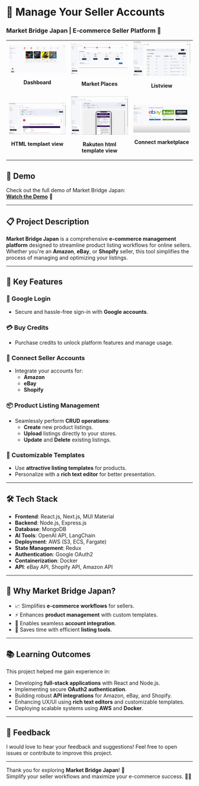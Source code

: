 # 🛒 Manage Your Seller Accounts  
### Market Bridge Japan | E-commerce Seller Platform 🚀  

<table>
  <tr>
    <td width="33%">
      <img src="https://github.com/tanvirhasan2019/Project-Documentation/blob/main/market-bridge-japan/images/marketplace-manager.png?raw=true" alt="Dashboard View" />
      <p align="center"><b>Dashboard</b></p>
    </td>
    <td width="33%">
      <img src="https://github.com/tanvirhasan2019/Project-Documentation/blob/main/market-bridge-japan/images/Screenshot%202025-10-11%20115319.png?raw=true" alt="Product Manager" />
      <p align="center"><b>Market Places</b></p>
    </td>
    <td width="33%">
      <img src="https://github.com/tanvirhasan2019/Project-Documentation/blob/main/market-bridge-japan/images/pc-version-lists.png?raw=true" alt="Template Editor" />
      <p align="center"><b>Listview</b></p>
    </td>
  </tr>
  <tr>
    <td width="33%">
      <img src="https://github.com/tanvirhasan2019/Project-Documentation/blob/main/market-bridge-japan/images/pc-version-view.png?raw=true" alt="Listing Creator" />
      <p align="center"><b>HTML templaet view</b></p>
    </td>
     <td width="33%">
      <img src="https://github.com/tanvirhasan2019/Project-Documentation/blob/main/market-bridge-japan/images/Screenshot%202025-10-11%20115214.png?raw=true" alt="Account Integration" />
      <p align="center"><b>Rakuten html template view</b></p>
    </td>
     <td width="33%">
      <img src="https://github.com/tanvirhasan2019/Project-Documentation/blob/main/market-bridge-japan/images/connect%20marketplace.png?raw=true" alt="Listing Creator" />
      <p align="center"><b>Connect marketplace</b></p>
    </td>
  </tr>
</table>


## 🎥 Demo  

Check out the full demo of Market Bridge Japan:  
[**Watch the Demo**](https://youtu.be/0GSdY36gLWo) 👀

---

## 📋 Project Description  

**Market Bridge Japan** is a comprehensive **e-commerce management platform** designed to streamline product listing workflows for online sellers. Whether you're an **Amazon**, **eBay**, or **Shopify** seller, this tool simplifies the process of managing and optimizing your listings.

---

## 🚀 Key Features  

### 🔑 Google Login  
- Secure and hassle-free sign-in with **Google accounts**.

### 💳 Buy Credits  
- Purchase credits to unlock platform features and manage usage.

### 🔗 Connect Seller Accounts  
- Integrate your accounts for:  
  - **Amazon**  
  - **eBay**  
  - **Shopify**

### 📦 Product Listing Management  
- Seamlessly perform **CRUD operations**:  
  - **Create** new product listings.  
  - **Upload** listings directly to your stores.  
  - **Update** and **Delete** existing listings.

### 🎨 Customizable Templates  
- Use **attractive listing templates** for products.  
- Personalize with a **rich text editor** for better presentation.

---

## 🛠️ Tech Stack  

- **Frontend**: React.js, Next.js, MUI Material
- **Backend**: Node.js, Express.js  
- **Database**: MongoDB  
- **AI Tools**: OpenAI API, LangChain  
- **Deployment**: AWS (S3, ECS, Fargate)  
- **State Management**: Redux  
- **Authentication**: Google OAuth2  
- **Containerization**: Docker
- **API**: eBay API, Shopify API, Amazon API  


---

## 🌟 Why Market Bridge Japan?  

- 📈 Simplifies **e-commerce workflows** for sellers.  
- ⚡ Enhances **product management** with custom templates.  
- 🔗 Enables seamless **account integration**.  
- 💼 Saves time with efficient **listing tools**.  

---

## 📚 Learning Outcomes  

This project helped me gain experience in:  
- Developing **full-stack applications** with React and Node.js.  
- Implementing secure **OAuth2 authentication**.  
- Building robust **API integrations** for Amazon, eBay, and Shopify.  
- Enhancing UX/UI using **rich text editors** and customizable templates.  
- Deploying scalable systems using **AWS** and **Docker**.  


---

## 🤝 Feedback  

I would love to hear your feedback and suggestions! Feel free to open issues or contribute to improve this project.  

---

Thank you for exploring **Market Bridge Japan**! 🚀  
Simplify your seller workflows and maximize your e-commerce success. 🛒✨  
